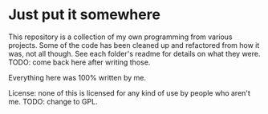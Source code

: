 # Just put it somewhere
This repository is a collection of my own programming from various projects. Some of the code has been cleaned up and refactored from how it was, not all though.
See each folder's readme for details on what they were. TODO: come back here after writing those.

Everything here was 100% written by me.

License: none of this is licensed for any kind of use by people who aren't me. TODO: change to GPL.
